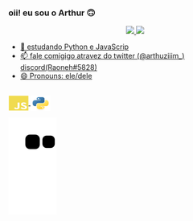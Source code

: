 ### oii! eu sou o Arthur 🙃
<div align="center">
  <a href="https://github.com/arthuzim">
  <img height="180em" src="https://github-readme-stats.vercel.app/api?username=arthuzim&show_icons=true&theme=dracula&include_all_commits=true&count_private=true"/>
  <img height="180em" src="https://github-readme-stats.vercel.app/api/top-langs/?username=arthuzim&layout=compact&langs_count=7&theme=dracula"/>
</div>


- 🌱 estudando Python e JavaScrip
- 📫 fale comigigo atravez do twitter (@arthuziiim_) discord(Raoneh#5828)
- 😄 Pronouns: ele/dele
  
<div style="display: inline_block"><br>
  <img align="center" alt="Rafa-Js" height="30" width="40" src="https://raw.githubusercontent.com/devicons/devicon/master/icons/javascript/javascript-plain.svg">
  <img align="center" alt="Rafa-Python" height="30" width="40" src="https://raw.githubusercontent.com/devicons/devicon/master/icons/python/python-original.svg">
</div>
  
  <div> 
 
  ![Snake animation](https://github.com/rafaballerini/rafaballerini/blob/output/github-contribution-grid-snake.svg)
 
</div>
